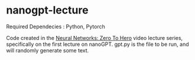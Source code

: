 
# nanogpt-lecture

Required Dependecies : 
Python, Pytorch

Code created in the [Neural Networks: Zero To Hero](https://karpathy.ai/zero-to-hero.html) video lecture series, specifically on the first lecture on nanoGPT.
gpt.py is the file to be run, and will randomly generate some text. 